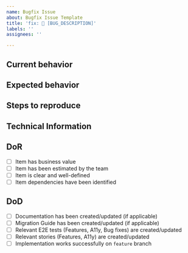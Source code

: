 ```yaml
---
name: Bugfix Issue
about: Bugfix Issue Template
title: 'fix: 🤔 [BUG_DESCRIPTION]'
labels: ''
assignees: ''

---
```


## Current behavior

## Expected behavior

## Steps to reproduce

<!-- To help us address issues efficiently, please provide a minimal reproduction of the problem. This enables us to isolate the issue within our components.

### Suggested Reproduction Tools

- **HTML/CSS Issues**: Use [CodePen](https://codepen.io/) to create a simple example focusing on HTML/CSS.
- **Framework-Specific Issues**: Use [Stackblitz](https://stackblitz.com/) or [CodeSandbox](https://codesandbox.io/) for framework-related issues or complex setups. -->

## Technical Information

## DoR
- [ ] Item has business value
- [ ] Item has been estimated by the team
- [ ] Item is clear and well-defined
- [ ] Item dependencies have been identified

## DoD
- [ ] Documentation has been created/updated (if applicable)
- [ ] Migration Guide has been created/updated (if applicable)
- [ ] Relevant E2E tests (Features, A11y, Bug fixes) are created/updated
- [ ] Relevant stories (Features, A11y) are created/updated
- [ ] Implementation works successfully on `feature` branch
